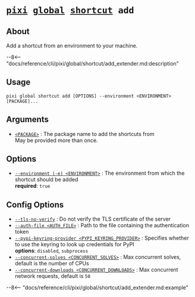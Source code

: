 <!--- This file is autogenerated. Do not edit manually! -->
# <code>[pixi](../../../pixi.md) [global](../../global.md) [shortcut](../shortcut.md) add</code>

## About
Add a shortcut from an environment to your machine.

--8<-- "docs/reference/cli/pixi/global/shortcut/add_extender.md:description"

## Usage
```
pixi global shortcut add [OPTIONS] --environment <ENVIRONMENT> [PACKAGE]...
```

## Arguments
- <a id="arg-<PACKAGE>" href="#arg-<PACKAGE>">`<PACKAGE>`</a>
:  The package name to add the shortcuts from
<br>May be provided more than once.

## Options
- <a id="arg---environment" href="#arg---environment">`--environment (-e) <ENVIRONMENT>`</a>
:  The environment from which the shortcut should be added
<br>**required**: `true`

## Config Options
- <a id="arg---tls-no-verify" href="#arg---tls-no-verify">`--tls-no-verify`</a>
:  Do not verify the TLS certificate of the server
- <a id="arg---auth-file" href="#arg---auth-file">`--auth-file <AUTH_FILE>`</a>
:  Path to the file containing the authentication token
- <a id="arg---pypi-keyring-provider" href="#arg---pypi-keyring-provider">`--pypi-keyring-provider <PYPI_KEYRING_PROVIDER>`</a>
:  Specifies whether to use the keyring to look up credentials for PyPI
<br>**options**: `disabled`, `subprocess`
- <a id="arg---concurrent-solves" href="#arg---concurrent-solves">`--concurrent-solves <CONCURRENT_SOLVES>`</a>
:  Max concurrent solves, default is the number of CPUs
- <a id="arg---concurrent-downloads" href="#arg---concurrent-downloads">`--concurrent-downloads <CONCURRENT_DOWNLOADS>`</a>
:  Max concurrent network requests, default is `50`

--8<-- "docs/reference/cli/pixi/global/shortcut/add_extender.md:example"
